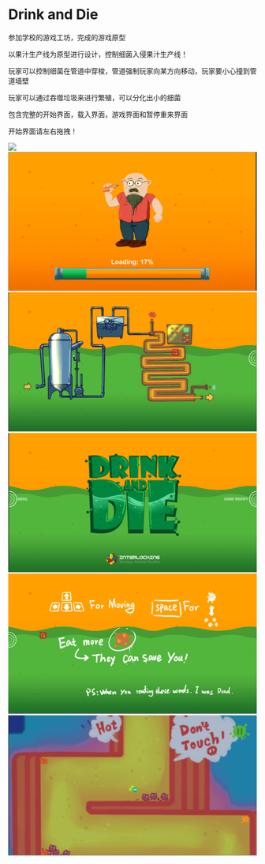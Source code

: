 # Drink and Die

参加学校的游戏工坊，完成的游戏原型

以果汁生产线为原型进行设计，控制细菌入侵果汁生产线！

玩家可以控制细菌在管道中穿梭，管道强制玩家向某方向移动，玩家要小心撞到管道墙壁

玩家可以通过吞噬垃圾来进行繁殖，可以分化出小的细菌

包含完整的开始界面，载入界面，游戏界面和暂停重来界面

开始界面请左右拖拽！

![](https://github.com/YonYuan/DrinkandDie/blob/master/GamePre.png)
![](https://github.com/YonYuan/A-Game-Prototype/blob/master/ScreenShot/2.png)
![](https://github.com/YonYuan/A-Game-Prototype/blob/master/ScreenShot/3.png)
![](https://github.com/YonYuan/A-Game-Prototype/blob/master/ScreenShot/4.png)
![](https://github.com/YonYuan/A-Game-Prototype/blob/master/ScreenShot/5.png)
![](https://github.com/YonYuan/A-Game-Prototype/blob/master/ScreenShot/6.png)
